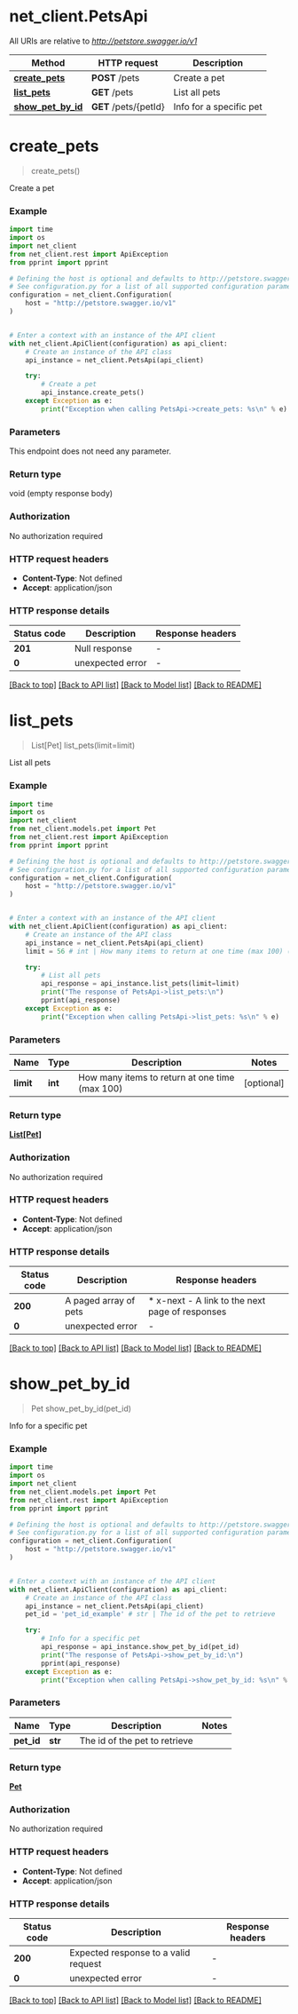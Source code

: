 # net_client.PetsApi

All URIs are relative to *http://petstore.swagger.io/v1*

Method | HTTP request | Description
------------- | ------------- | -------------
[**create_pets**](PetsApi.md#create_pets) | **POST** /pets | Create a pet
[**list_pets**](PetsApi.md#list_pets) | **GET** /pets | List all pets
[**show_pet_by_id**](PetsApi.md#show_pet_by_id) | **GET** /pets/{petId} | Info for a specific pet


# **create_pets**
> create_pets()

Create a pet

### Example

```python
import time
import os
import net_client
from net_client.rest import ApiException
from pprint import pprint

# Defining the host is optional and defaults to http://petstore.swagger.io/v1
# See configuration.py for a list of all supported configuration parameters.
configuration = net_client.Configuration(
    host = "http://petstore.swagger.io/v1"
)


# Enter a context with an instance of the API client
with net_client.ApiClient(configuration) as api_client:
    # Create an instance of the API class
    api_instance = net_client.PetsApi(api_client)

    try:
        # Create a pet
        api_instance.create_pets()
    except Exception as e:
        print("Exception when calling PetsApi->create_pets: %s\n" % e)
```


### Parameters
This endpoint does not need any parameter.

### Return type

void (empty response body)

### Authorization

No authorization required

### HTTP request headers

 - **Content-Type**: Not defined
 - **Accept**: application/json

### HTTP response details
| Status code | Description | Response headers |
|-------------|-------------|------------------|
**201** | Null response |  -  |
**0** | unexpected error |  -  |

[[Back to top]](#) [[Back to API list]](../README.md#documentation-for-api-endpoints) [[Back to Model list]](../README.md#documentation-for-models) [[Back to README]](../README.md)

# **list_pets**
> List[Pet] list_pets(limit=limit)

List all pets

### Example

```python
import time
import os
import net_client
from net_client.models.pet import Pet
from net_client.rest import ApiException
from pprint import pprint

# Defining the host is optional and defaults to http://petstore.swagger.io/v1
# See configuration.py for a list of all supported configuration parameters.
configuration = net_client.Configuration(
    host = "http://petstore.swagger.io/v1"
)


# Enter a context with an instance of the API client
with net_client.ApiClient(configuration) as api_client:
    # Create an instance of the API class
    api_instance = net_client.PetsApi(api_client)
    limit = 56 # int | How many items to return at one time (max 100) (optional)

    try:
        # List all pets
        api_response = api_instance.list_pets(limit=limit)
        print("The response of PetsApi->list_pets:\n")
        pprint(api_response)
    except Exception as e:
        print("Exception when calling PetsApi->list_pets: %s\n" % e)
```


### Parameters

Name | Type | Description  | Notes
------------- | ------------- | ------------- | -------------
 **limit** | **int**| How many items to return at one time (max 100) | [optional] 

### Return type

[**List[Pet]**](Pet.md)

### Authorization

No authorization required

### HTTP request headers

 - **Content-Type**: Not defined
 - **Accept**: application/json

### HTTP response details
| Status code | Description | Response headers |
|-------------|-------------|------------------|
**200** | A paged array of pets |  * x-next - A link to the next page of responses <br>  |
**0** | unexpected error |  -  |

[[Back to top]](#) [[Back to API list]](../README.md#documentation-for-api-endpoints) [[Back to Model list]](../README.md#documentation-for-models) [[Back to README]](../README.md)

# **show_pet_by_id**
> Pet show_pet_by_id(pet_id)

Info for a specific pet

### Example

```python
import time
import os
import net_client
from net_client.models.pet import Pet
from net_client.rest import ApiException
from pprint import pprint

# Defining the host is optional and defaults to http://petstore.swagger.io/v1
# See configuration.py for a list of all supported configuration parameters.
configuration = net_client.Configuration(
    host = "http://petstore.swagger.io/v1"
)


# Enter a context with an instance of the API client
with net_client.ApiClient(configuration) as api_client:
    # Create an instance of the API class
    api_instance = net_client.PetsApi(api_client)
    pet_id = 'pet_id_example' # str | The id of the pet to retrieve

    try:
        # Info for a specific pet
        api_response = api_instance.show_pet_by_id(pet_id)
        print("The response of PetsApi->show_pet_by_id:\n")
        pprint(api_response)
    except Exception as e:
        print("Exception when calling PetsApi->show_pet_by_id: %s\n" % e)
```


### Parameters

Name | Type | Description  | Notes
------------- | ------------- | ------------- | -------------
 **pet_id** | **str**| The id of the pet to retrieve | 

### Return type

[**Pet**](Pet.md)

### Authorization

No authorization required

### HTTP request headers

 - **Content-Type**: Not defined
 - **Accept**: application/json

### HTTP response details
| Status code | Description | Response headers |
|-------------|-------------|------------------|
**200** | Expected response to a valid request |  -  |
**0** | unexpected error |  -  |

[[Back to top]](#) [[Back to API list]](../README.md#documentation-for-api-endpoints) [[Back to Model list]](../README.md#documentation-for-models) [[Back to README]](../README.md)

